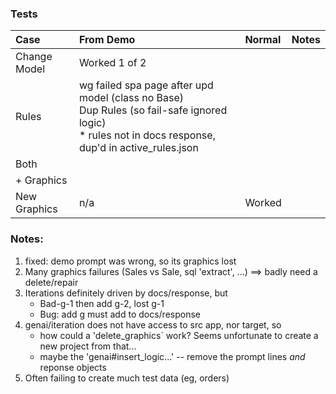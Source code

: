 ### Tests

| Case           | From Demo      | Normal | Notes |
| :------------- | :------------- | :----- | :----- |
| Change Model   | Worked 1 of 2
| Rules          | wg failed spa page after upd model (class no Base)<br>Dup Rules (so fail-safe ignored logic)<br>* rules not in docs response, dup'd in active_rules.json
| Both
| + Graphics
| New Graphics   | n/a            | Worked


### Notes:

1. fixed: demo prompt was wrong, so its graphics lost
2. Many graphics failures (Sales vs Sale, sql 'extract', ...) ==> badly need a delete/repair
3. Iterations definitely driven by docs/response, but
    * Bad-g-1 then add g-2, lost g-1
    * Bug: add g must add to docs/response
4. genai/iteration does not have access to src app, nor target, so 
    * how could a 'delete_graphics` work?  Seems unfortunate to create a new project from that...
    * maybe the 'genai#insert_logic...' -- remove the prompt lines *and* reponse objects
5. Often failing to create much test data (eg, orders)

